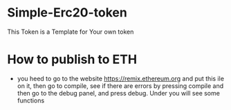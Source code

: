 # Simple-Erc20-token

This Token is a Template for Your own token

# How to publish to ETH

 - you heed to go to the website https://remix.ethereum.org and put this ile on it, then go to compile, see if there are errors by pressing compile and then go to the debug panel, and press debug. Under you will see some functions
